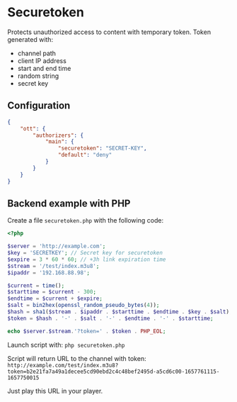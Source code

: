 # Securetoken

Protects unauthorized access to content with temporary token.
Token generated with:

- channel path
- client IP address
- start and end time
- random string
- secret key

## Configuration

```json
{
    "ott": {
        "authorizers": {
            "main": {
                "securetoken": "SECRET-KEY",
                "default": "deny"
            }
        }
    }
}
```

## Backend example with PHP

Create a file `securetoken.php` with the following code:

```php
<?php

$server = 'http://example.com';
$key = 'SECRETKEY'; // Secret key for securetoken
$expire = 3 * 60 * 60; // +3h link expiration time
$stream = '/test/index.m3u8';
$ipaddr = '192.168.88.98';

$current = time();
$starttime = $current - 300;
$endtime = $current + $expire;
$salt = bin2hex(openssl_random_pseudo_bytes(4));
$hash = sha1($stream . $ipaddr . $starttime . $endtime . $key . $salt);
$token = $hash . '-' . $salt . '-' . $endtime . '-' . $starttime;

echo $server.$stream.'?token=' . $token . PHP_EOL;
```

Launch script with: `php securetoken.php`

Script will return URL to the channel with token: `http://example.com/test/index.m3u8?token=b2e21fa7a49a1decee5cd90ebd2c4c48bef2495d-a5cd6c00-1657761115-1657750015`

Just play this URL in your player.
